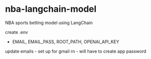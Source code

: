 # nba-langchain-model
NBA sports betting model using LangChain

create .env
- EMAIL, EMAIL_PASS, ROOT_PATH, OPENAI_API_KEY

update emails - set up for gmail rn - will have to create app password
